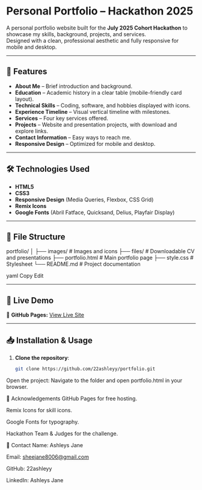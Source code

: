 # Personal Portfolio – Hackathon 2025

A personal portfolio website built for the **July 2025 Cohort Hackathon** to showcase my skills, background, projects, and services.  
Designed with a clean, professional aesthetic and fully responsive for mobile and desktop.

---

## 📌 Features
- **About Me** – Brief introduction and background.
- **Education** – Academic history in a clear table (mobile-friendly card layout).
- **Technical Skills** – Coding, software, and hobbies displayed with icons.
- **Experience Timeline** – Visual vertical timeline with milestones.
- **Services** – Four key services offered.
- **Projects** – Website and presentation projects, with download and explore links.
- **Contact Information** – Easy ways to reach me.
- **Responsive Design** – Optimized for mobile and desktop.

---

## 🛠️ Technologies Used
- **HTML5**  
- **CSS3**  
- **Responsive Design** (Media Queries, Flexbox, CSS Grid)  
- **Remix Icons**  
- **Google Fonts** (Abril Fatface, Quicksand, Delius, Playfair Display)

---

## 📂 File Structure
portfolio/
│
├── images/ # Images and icons
├── files/ # Downloadable CV and presentations
├── portfolio.html # Main portfolio page
├── style.css # Stylesheet
└── README.md # Project documentation

yaml
Copy
Edit

---

## 🚀 Live Demo
🔗 **GitHub Pages:** [View Live Site](https://22ashleyy.github.io/portfolio/)

---

## 📥 Installation & Usage
1. **Clone the repository**:
   ```bash
   git clone https://github.com/22ashleyy/portfolio.git
Open the project:
Navigate to the folder and open portfolio.html in your browser.

💖 Acknowledgements
GitHub Pages for free hosting.

Remix Icons for skill icons.

Google Fonts for typography.

Hackathon Team & Judges for the challenge.

📧 Contact
Name: Ashleys Jane

Email: sheejane8006@gmail.com

GitHub: 22ashleyy

LinkedIn: Ashleys Jane